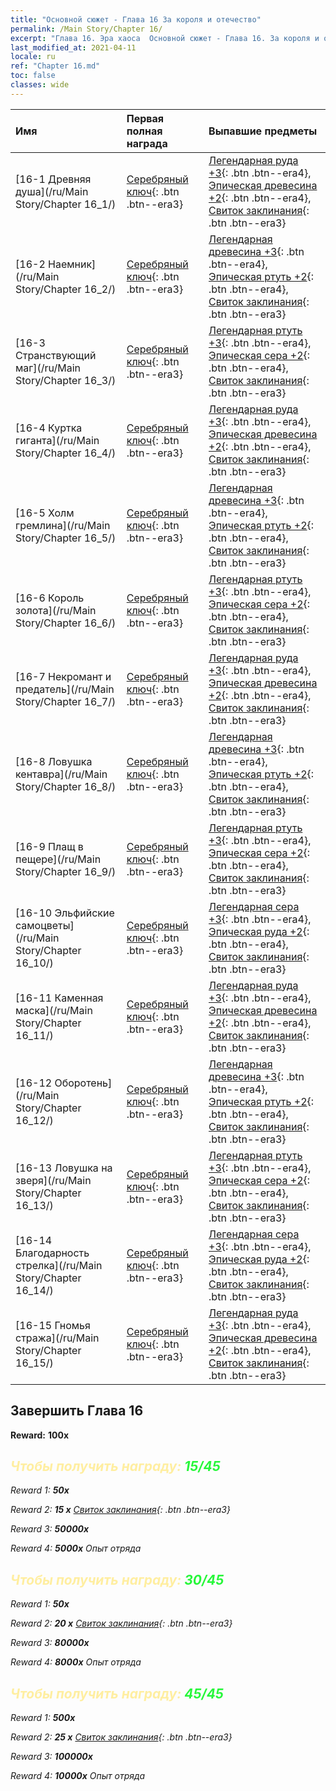 ```yaml
---
title: "Основной сюжет - Глава 16 За короля и отечество"
permalink: /Main Story/Chapter 16/
excerpt: "Глава 16. Эра хаоса  Основной сюжет - Глава 16. За короля и отечество"
last_modified_at: 2021-04-11
locale: ru
ref: "Chapter 16.md"
toc: false
classes: wide
---
```


  | Имя |  Первая полная награда | Выпавшие предметы |
  |:------------|:------------|:------------| 
  | [16-1 Древняя душа](/ru/Main Story/Chapter 16_1/) | [Серебряный ключ](/ru/Items/con_693/){: .btn .btn--era3} | [Легендарная руда +3](/ru/Items/mat_54/){: .btn .btn--era4}, [Эпическая древесина +2](/ru/Items/mat_48/){: .btn .btn--era4}, [Свиток заклинания](/ru/Items/con_694/){: .btn .btn--era3} |
  | [16-2 Наемник](/ru/Main Story/Chapter 16_2/) | [Серебряный ключ](/ru/Items/con_693/){: .btn .btn--era3} | [Легендарная древесина +3](/ru/Items/mat_55/){: .btn .btn--era4}, [Эпическая ртуть +2](/ru/Items/mat_49/){: .btn .btn--era4}, [Свиток заклинания](/ru/Items/con_694/){: .btn .btn--era3} |
  | [16-3 Странствующий маг](/ru/Main Story/Chapter 16_3/) | [Серебряный ключ](/ru/Items/con_693/){: .btn .btn--era3} | [Легендарная ртуть +3](/ru/Items/mat_56/){: .btn .btn--era4}, [Эпическая сера +2](/ru/Items/mat_50/){: .btn .btn--era4}, [Свиток заклинания](/ru/Items/con_694/){: .btn .btn--era3} |
  | [16-4 Куртка гиганта](/ru/Main Story/Chapter 16_4/) | [Серебряный ключ](/ru/Items/con_693/){: .btn .btn--era3} | [Легендарная руда +3](/ru/Items/mat_54/){: .btn .btn--era4}, [Эпическая древесина +2](/ru/Items/mat_48/){: .btn .btn--era4}, [Свиток заклинания](/ru/Items/con_694/){: .btn .btn--era3} |
  | [16-5 Холм гремлина](/ru/Main Story/Chapter 16_5/) | [Серебряный ключ](/ru/Items/con_693/){: .btn .btn--era3} | [Легендарная древесина +3](/ru/Items/mat_55/){: .btn .btn--era4}, [Эпическая ртуть +2](/ru/Items/mat_49/){: .btn .btn--era4}, [Свиток заклинания](/ru/Items/con_694/){: .btn .btn--era3} |
  | [16-6 Король золота](/ru/Main Story/Chapter 16_6/) | [Серебряный ключ](/ru/Items/con_693/){: .btn .btn--era3} | [Легендарная ртуть +3](/ru/Items/mat_56/){: .btn .btn--era4}, [Эпическая сера +2](/ru/Items/mat_50/){: .btn .btn--era4}, [Свиток заклинания](/ru/Items/con_694/){: .btn .btn--era3} |
  | [16-7 Некромант и предатель](/ru/Main Story/Chapter 16_7/) | [Серебряный ключ](/ru/Items/con_693/){: .btn .btn--era3} | [Легендарная руда +3](/ru/Items/mat_54/){: .btn .btn--era4}, [Эпическая древесина +2](/ru/Items/mat_48/){: .btn .btn--era4}, [Свиток заклинания](/ru/Items/con_694/){: .btn .btn--era3} |
  | [16-8 Ловушка кентавра](/ru/Main Story/Chapter 16_8/) | [Серебряный ключ](/ru/Items/con_693/){: .btn .btn--era3} | [Легендарная древесина +3](/ru/Items/mat_55/){: .btn .btn--era4}, [Эпическая ртуть +2](/ru/Items/mat_49/){: .btn .btn--era4}, [Свиток заклинания](/ru/Items/con_694/){: .btn .btn--era3} |
  | [16-9 Плащ в пещере](/ru/Main Story/Chapter 16_9/) | [Серебряный ключ](/ru/Items/con_693/){: .btn .btn--era3} | [Легендарная ртуть +3](/ru/Items/mat_56/){: .btn .btn--era4}, [Эпическая сера +2](/ru/Items/mat_50/){: .btn .btn--era4}, [Свиток заклинания](/ru/Items/con_694/){: .btn .btn--era3} |
  | [16-10 Эльфийские самоцветы](/ru/Main Story/Chapter 16_10/) | [Серебряный ключ](/ru/Items/con_693/){: .btn .btn--era3} | [Легендарная сера +3](/ru/Items/mat_57/){: .btn .btn--era4}, [Эпическая руда +2](/ru/Items/mat_47/){: .btn .btn--era4}, [Свиток заклинания](/ru/Items/con_694/){: .btn .btn--era3} |
  | [16-11 Каменная маска](/ru/Main Story/Chapter 16_11/) | [Серебряный ключ](/ru/Items/con_693/){: .btn .btn--era3} | [Легендарная руда +3](/ru/Items/mat_54/){: .btn .btn--era4}, [Эпическая древесина +2](/ru/Items/mat_48/){: .btn .btn--era4}, [Свиток заклинания](/ru/Items/con_694/){: .btn .btn--era3} |
  | [16-12 Оборотень](/ru/Main Story/Chapter 16_12/) | [Серебряный ключ](/ru/Items/con_693/){: .btn .btn--era3} | [Легендарная древесина +3](/ru/Items/mat_55/){: .btn .btn--era4}, [Эпическая ртуть +2](/ru/Items/mat_49/){: .btn .btn--era4}, [Свиток заклинания](/ru/Items/con_694/){: .btn .btn--era3} |
  | [16-13 Ловушка на зверя](/ru/Main Story/Chapter 16_13/) | [Серебряный ключ](/ru/Items/con_693/){: .btn .btn--era3} | [Легендарная ртуть +3](/ru/Items/mat_56/){: .btn .btn--era4}, [Эпическая сера +2](/ru/Items/mat_50/){: .btn .btn--era4}, [Свиток заклинания](/ru/Items/con_694/){: .btn .btn--era3} |
  | [16-14 Благодарность стрелка](/ru/Main Story/Chapter 16_14/) | [Серебряный ключ](/ru/Items/con_693/){: .btn .btn--era3} | [Легендарная сера +3](/ru/Items/mat_57/){: .btn .btn--era4}, [Эпическая руда +2](/ru/Items/mat_47/){: .btn .btn--era4}, [Свиток заклинания](/ru/Items/con_694/){: .btn .btn--era3} |
  | [16-15 Гномья стража](/ru/Main Story/Chapter 16_15/) | [Серебряный ключ](/ru/Items/con_693/){: .btn .btn--era3} | [Легендарная руда +3](/ru/Items/mat_54/){: .btn .btn--era4}, [Эпическая древесина +2](/ru/Items/mat_48/){: .btn .btn--era4}, [Свиток заклинания](/ru/Items/con_694/){: .btn .btn--era3} |


## Завершить Глава 16

 **Reward:**  **100x** <i class="fas fa-gem"/>



## <span style="color: #ffeea0">Чтобы получить награду: </span><span style="color: #27f73a">15/45</span>

 Reward 1:  **50x** <i class="fas fa-gem"/>

 Reward 2: **15 x** [Свиток заклинания](/ru/Items/con_694/){: .btn .btn--era3}

 Reward 3:  **50000x** <i class="fas fa-coins"/>

 Reward 4:  **5000x** Опыт отряда



## <span style="color: #ffeea0">Чтобы получить награду: </span><span style="color: #27f73a">30/45</span>

 Reward 1:  **50x** <i class="fas fa-gem"/>

 Reward 2: **20 x** [Свиток заклинания](/ru/Items/con_694/){: .btn .btn--era3}

 Reward 3:  **80000x** <i class="fas fa-coins"/>

 Reward 4:  **8000x** Опыт отряда



## <span style="color: #ffeea0">Чтобы получить награду: </span><span style="color: #27f73a">45/45</span>

 Reward 1:  **500x** <i class="fas fa-gem"/>

 Reward 2: **25 x** [Свиток заклинания](/ru/Items/con_694/){: .btn .btn--era3}

 Reward 3:  **100000x** <i class="fas fa-coins"/>

 Reward 4:  **10000x** Опыт отряда

